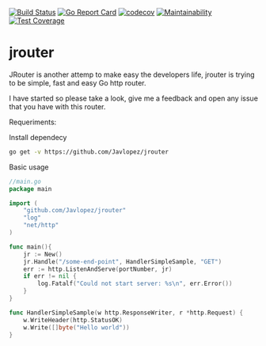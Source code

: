 [![Build Status](https://travis-ci.org/Javlopez/jrouter.svg?branch=master)](https://travis-ci.org/Javlopez/jrouter)
[![Go Report Card](https://goreportcard.com/badge/github.com/Javlopez/jrouter)](https://goreportcard.com/report/github.com/Javlopez/jrouter)
[![codecov](https://codecov.io/gh/Javlopez/jrouter/branch/master/graph/badge.svg)](https://codecov.io/gh/Javlopez/jrouter)
[![Maintainability](https://api.codeclimate.com/v1/badges/f889129ae5947f1523ec/maintainability)](https://codeclimate.com/github/Javlopez/jrouter/maintainability)
[![Test Coverage](https://api.codeclimate.com/v1/badges/f889129ae5947f1523ec/test_coverage)](https://codeclimate.com/github/Javlopez/jrouter/test_coverage)

# jrouter

JRouter is another attemp to make easy the developers life, jrouter is trying to be simple, fast and easy Go http router.

I have started so please take a look, give me a feedback and open any issue that you have with this router.

Requeriments:

Install dependecy


```bash
go get -v https://github.com/Javlopez/jrouter
```

Basic usage


```go
//main.go
package main

import (
    "github.com/Javlopez/jrouter"
    "log"
	"net/http"
)

func main(){
    jr := New()
    jr.Handle("/some-end-point", HandlerSimpleSample, "GET")
    err := http.ListenAndServe(portNumber, jr)
    if err != nil {
		log.Fatalf("Could not start server: %s\n", err.Error())
	}
}

func HandlerSimpleSample(w http.ResponseWriter, r *http.Request) {
	w.WriteHeader(http.StatusOK)
	w.Write([]byte("Hello world"))
}
```


